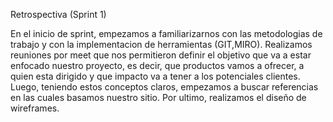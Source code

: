 Retrospectiva (Sprint 1)

En el inicio de sprint, empezamos a familiarizarnos con las metodologias de trabajo  y con la implementacion de herramientas (GIT,MIRO). 
Realizamos reuniones por meet que nos permitieron definir el objetivo que va a estar enfocado nuestro proyecto, es decir, que productos vamos a ofrecer, a quien esta dirigido y que impacto va a tener a los potenciales clientes.
Luego, teniendo estos conceptos claros, empezamos a buscar referencias en las cuales basamos nuestro sitio. 
Por ultimo, realizamos el diseño de wireframes.